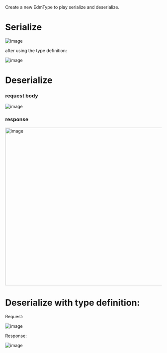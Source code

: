 Create a new EdmType to play serialize and deserialize.

# Serialize

![image](https://user-images.githubusercontent.com/9426627/199091041-12c3494c-beb8-420a-b37a-ad566b237ad9.png)

after using the type definition:

![image](https://user-images.githubusercontent.com/9426627/199096037-0979d187-b112-41ae-af0f-6c1b4fbc483a.png)

# Deserialize

### request body

![image](https://user-images.githubusercontent.com/9426627/199091135-dc6bdf4f-8610-49a9-9949-e6c37cbf3a97.png)


### response

<img width="508" alt="image" src="https://user-images.githubusercontent.com/9426627/199091178-0300dcf1-faf5-4feb-babe-7b3c3769ff82.png">


# Deserialize with type definition:

Request:

![image](https://user-images.githubusercontent.com/9426627/199096141-b0ae36d9-c313-4145-9031-8831b4f9d1b9.png)

Response:

![image](https://user-images.githubusercontent.com/9426627/199096190-6c2dc198-cba7-4d2a-9aea-4afcd40b6e77.png)
